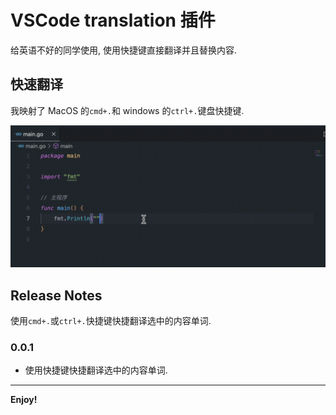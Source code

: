 # VSCode translation 插件

给英语不好的同学使用, 使用快捷键直接翻译并且替换内容.

## 快速翻译

我映射了 MacOS 的`cmd+.`和 windows 的`ctrl+.`键盘快捷键.

![img](https://github.com/luoyangwei/translation/blob/master/operation_video_translation.gif)

## Release Notes

使用`cmd+.`或`ctrl+.`快捷键快捷翻译选中的内容单词.

### 0.0.1

- 使用快捷键快捷翻译选中的内容单词.

---

**Enjoy!**
